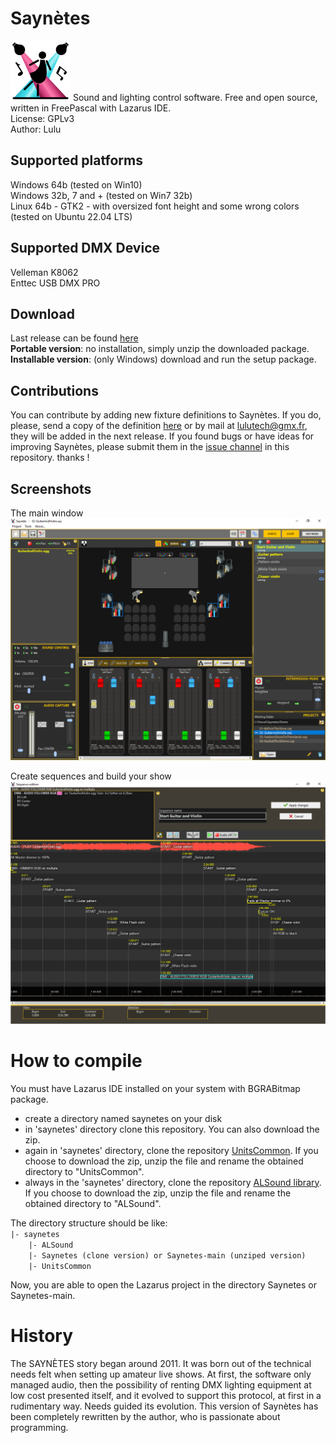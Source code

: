 # Saynètes
![icon](https://github.com/Lulu04/Saynetes/blob/0a5e72501cb0eba0e7e990f5597bd38f26193196/Design/logo/logo96.png)
Sound and lighting control software. Free and open source, written in FreePascal with Lazarus IDE.  
License: GPLv3  
Author: Lulu  

## Supported platforms
Windows 64b (tested on Win10)  
Windows 32b, 7 and + (tested on Win7 32b)  
Linux 64b - GTK2 - with oversized font height and some wrong colors (tested on Ubuntu 22.04 LTS)  

## Supported DMX Device
Velleman K8062  
Enttec USB DMX PRO  

## Download
Last release can be found [here](https://github.com/Lulu04/Saynetes/releases/latest)  
**Portable version**: no installation, simply unzip the downloaded package.  
**Installable version**: (only Windows) download and run the setup package.  

## Contributions
You can contribute by adding new fixture definitions to Saynètes. If you do, please, send a copy of the definition [here](https://github.com/Lulu04/Saynetes/issues) or by mail at lulutech@gmx.fr, they will be added in the next release. 
If you found bugs or have ideas for improving Saynètes, please submit them in the [issue channel](https://github.com/Lulu04/Saynetes/issues) in this repository. thanks !  

## Screenshots
The main window
![The main window](https://github.com/Lulu04/Saynetes/blob/f5aacba1341b4c211a499a8bf532310f63696854/Screenshots/MainScreen.png)
  
Create sequences and build your show
![The sequencer](https://github.com/Lulu04/Saynetes/blob/f5aacba1341b4c211a499a8bf532310f63696854/Screenshots/Sequencer.png)

# How to compile
You must have Lazarus IDE installed on your system with BGRABitmap package.  
- create a directory named saynetes on your disk
- in 'saynetes' directory clone this repository. You can also download the zip.
- again in 'saynetes' directory, clone the repository [UnitsCommon](https://github.com/Lulu04/UnitsCommon). If you choose to download the zip, unzip the file and rename the obtained directory to "UnitsCommon".
- always in the 'saynetes' directory, clone the repository [ALSound library](https://github.com/Lulu04/ALSound). If you choose to download the zip, unzip the file and rename the obtained directory to "ALSound".

The directory structure should be like:  
`|- saynetes`  
`    |- ALSound`  
`    |- Saynetes (clone version) or Saynetes-main (unziped version)`  
`    |- UnitsCommon`  
  
Now, you are able to open the Lazarus project in the directory Saynetes or Saynetes-main.  

# History
The SAYNÈTES story began around 2011. It was born out of the technical needs felt when setting up amateur live shows.
At first, the software only managed audio, then the possibility of renting DMX lighting equipment at low cost presented itself, and it evolved to support this protocol, at first in a rudimentary way. Needs guided its evolution.
This version of Saynètes has been completely rewritten by the author, who is passionate about programming.
